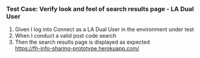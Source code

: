 ### Test Case: Verify look and feel of search results page - LA Dual User

1. Given I log into Connect as a LA Dual User in the environment under test
2. When I conduct a valid post code search
3. Then the search results page is displayed as expected<br/>
   https://fh-info-sharing-prototype.herokuapp.com/